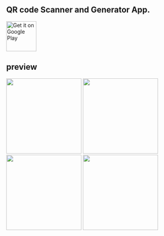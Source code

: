 ## QR code Scanner and Generator App.

<a href="https://play.google.com/store/apps/details?id=com.Abdullah_alhakimi.qr_code_scanner_and_generator" rel="nofollow"><img src="https://github.com/user-attachments/assets/3400d0d0-79f9-4124-b0f6-3b7aee711d8c" alt="Get it on Google Play" height="80" data-canonical-src="https://play.google.com/intl/en_us/badges/static/images/badges/en_badge_web_generic.png" style="max-width: 100%;"></a>

## preview
<img src="https://github.com/abdullahalhakimi/QR_Code_Scanner_and_Generator/assets/81556256/5d98f981-df43-4726-b8c7-3650a29bf013" width="200">
<img src="https://github.com/abdullahalhakimi/QR_Code_Scanner_and_Generator/assets/81556256/3aa3ab3c-bc83-4856-b69a-2749c510ad69" width="200">
<img src="https://github.com/abdullahalhakimi/QR_Code_Scanner_and_Generator/assets/81556256/5d98f981-df43-4726-b8c7-3650a29bf013" width="200">
<img src="https://github.com/abdullahalhakimi/QR_Code_Scanner_and_Generator/assets/81556256/8e112b53-9530-4c8b-bef6-5b41322465c9" width="200"> 
